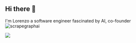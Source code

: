 ## Hi there 👋

I'm Lorenzo a software engineer fascinated by AI, co-founder ![scrapegraphai](https://github.com/ScrapeGraphAI)

![](http://github-profile-summary-cards.vercel.app/api/cards/profile-details?username=lurenss&theme=2077)


<!--
**lurenss/lurenss** is a ✨ _special_ ✨ repository because its `README.md` (this file) appears on your GitHub profile.

Here are some ideas to get you started:

- 🔭 I’m currently working on ...
- 🌱 I’m currently learning ...
- 👯 I’m looking to collaborate on ...
- 🤔 I’m looking for help with ...
- 💬 Ask me about ...
- 📫 How to reach me: ...
- 😄 Pronouns: ...
- ⚡ Fun fact: ...
-->
